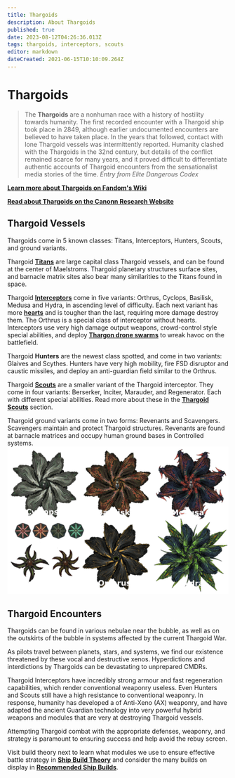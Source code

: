 ```yaml
---
title: Thargoids
description: About Thargoids
published: true
date: 2023-08-12T04:26:36.013Z
tags: thargoids, interceptors, scouts
editor: markdown
dateCreated: 2021-06-15T10:10:09.264Z
---
```


# Thargoids

> The **Thargoids** are a nonhuman race with a history of hostility towards humanity. The first recorded encounter with a Thargoid ship took place in 2849, although earlier undocumented encounters are believed to have taken place. In the years that followed, contact with lone Thargoid vessels was intermittently reported. Humanity clashed with the Thargoids in the 32nd century, but details of the conflict remained scarce for many years, and it proved difficult to differentiate authentic accounts of Thargoid encounters from the sensationalist media stories of the time. *Entry from Elite Dangerous Codex*

[**Learn more about Thargoids on Fandom's Wiki**](https://elite-dangerous.fandom.com/wiki/Thargoid)

[**Read about Thargoids on the Canonn Research Website**](https://canonn.science/codex/xeno-technology/)

## Thargoid Vessels

Thargoids come in 5 known classes: Titans, Interceptors, Hunters, Scouts, and ground variants.

Thargoid [**Titans**](/en/Maelstrom) are large capital class Thargoid vessels, and can be found at the center of Maelstroms. Thargoid planetary structures surface sites, and barnacle matrix sites also bear many similarities to the Titans found in space.

Thargoid [**Interceptors**](/en/interceptors) come in five variants: Orthrus, Cyclops, Basilisk, Medusa and Hydra, in ascending level of difficulty. Each next variant has more [**hearts**](/en/hearts) and is tougher than the last, requiring more damage destroy them. The Orthrus is a special class of interceptor without hearts. Interceptors use very high damage output weapons, crowd-control style special abilities, and deploy [**Thargon drone swarms**](/en/thargon-swarms) to wreak havoc on the battlefield.

Thargoid **Hunters** are the newest class spotted, and come in two variants: Glaives and Scythes. Hunters have very high mobility, fire FSD disruptor and caustic missiles, and deploy an anti-guardian field similar to the Orthrus.

Thargoid [**Scouts**](/en/scouts) are a smaller variant of the Thargoid interceptor. They come in four variants: Berserker, Inciter, Marauder, and Regenerator. Each with different special abilities. Read more about these in the [**Thargoid Scouts**](/en/scouts) section.

Thargoid ground variants come in two forms: Revenants and Scavengers. Scavengers maintain and protect Thargoid structures. Revenants are found at barnacle matrices and occupy human ground bases in Controlled systems. ![thargoid_combatants.png](/img/thargoid_combatants.png)

## Thargoid Encounters

Thargoids can be found in various nebulae near the bubble, as well as on the outskirts of the bubble in systems affected by the current Thargoid War.

As pilots travel between planets, stars, and systems, we find our existence threatened by these vocal and destructive xenos. Hyperdictions and interdictions by Thargoids can be devastating to unprepared CMDRs.

Thargoid Interceptors have incredibly strong armour and fast regeneration capabilities, which render conventional weaponry useless. Even Hunters and Scouts still have a high resistance to conventional weaponry. In response, humanity has developed a of Anti-Xeno (AX) weaponry, and have adapted the ancient Guardian technology into very powerful hybrid weapons and modules that are very at destroying Thargoid vessels.

Attempting Thargoid combat with the appropriate defenses, weaponry, and strategy is paramount to ensuring success and help avoid the rebuy screen.

Visit build theory next to learn what modules we use to ensure effective battle strategy in [**Ship Build Theory**](/en/shipbuildtheory) and consider the many builds on display in [**Recommended Ship Builds**](/en/builds).

